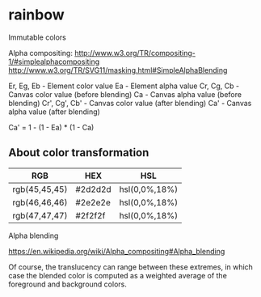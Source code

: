# rainbow
Immutable colors


Alpha compositing: http://www.w3.org/TR/compositing-1/#simplealphacompositing
http://www.w3.org/TR/SVG11/masking.html#SimpleAlphaBlending

Er, Eg, Eb    - Element color value
Ea            - Element alpha value
Cr, Cg, Cb    - Canvas color value (before blending)
Ca            - Canvas alpha value (before blending)
Cr', Cg', Cb' - Canvas color value (after blending)
Ca'           - Canvas alpha value (after blending)

Ca' = 1 - (1 - Ea) * (1 - Ca)


## About color transformation

| RGB           | HEX     | HSL           |
| ------------- | ------- | ------------- |
| rgb(45,45,45) | #2d2d2d | hsl(0,0%,18%) |
| rgb(46,46,46) | #2e2e2e | hsl(0,0%,18%) |
| rgb(47,47,47) | #2f2f2f | hsl(0,0%,18%) |


Alpha blending

https://en.wikipedia.org/wiki/Alpha_compositing#Alpha_blending

Of course, the translucency can range between these extremes, 
in which case the blended color is computed as a weighted 
average of the foreground and background colors.
